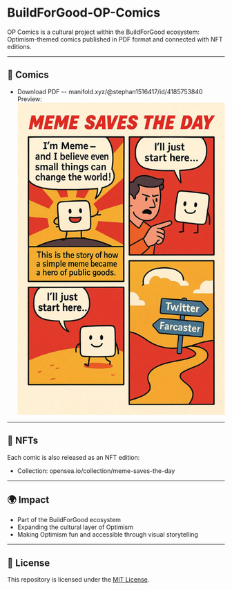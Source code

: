# BuildForGood-OP-Comics

OP Comics is a cultural project within the BuildForGood ecosystem:  
Optimism-themed comics published in PDF format and connected with NFT editions.

---

## 📖 Comics
- Download PDF -- manifold.xyz/@stephan1516417/id/4185753840
Preview:
![OP Comics Preview](preview-1.png)

---

## 🎨 NFTs
Each comic is also released as an NFT edition:  
- Collection: opensea.io/collection/meme-saves-the-day
  


---

## 🌍 Impact
- Part of the BuildForGood ecosystem  
- Expanding the cultural layer of Optimism  
- Making Optimism fun and accessible through visual storytelling


---

## 📜 License
This repository is licensed under the [MIT License](./LICENSE).
